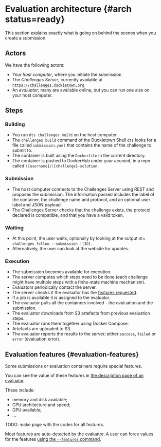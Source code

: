 # Evaluation architecture {#arch status=ready}

This section explains exactly what is going on behind the scenes when you create a submission.


## Actors 

We have the following actors:

* Your *host computer*, where you initiate the submission.
* The *Challenges Server*, currently available at [`https://challenges.duckietown.org`](http://challenges.duckietown.org).
* An *evaluator*; many are available online, but you can run one also on your host computer. 

## Steps

### Building

* You run `dts challenges build` on the host computer.
* The `challenges build` command of the Duckietown Shell `dts` looks for a file called `submission.yaml` that contains the name of the challenge to submit to.
* The container is built using the `Dockerfile` in the current directory.
* The container is pushed to DockerHub under your account, in a repo called `![username]/![challenge]-solution`.

### Submission

* The host computer connects to the Challenges Server using REST and proposes the submission. The information passed includes the label of the container, the challenge name and protocol, and an optional user label and JSON payload.
* The Challenges Server checks that the challenge exists, the protocol declared is compatible, and that you have a valid token.

### Waiting

* At this point, the user waits, optionally by looking at the output `dts challenges follow --submission ![ID]`.
* Alternatively, the user can look at the website for updates.

### Execution

* The submission becomes available for execution.
* The server computes which steps need to be done (each challenge might have multiple steps with 
a finite-state machine mechanism).
* Evaluators periodically contact the server.
* The server checks if the evaluator has the [features requested](#evaluation-features). 
* If a job is available it is assigned to the evaluator.
* The evaluator pulls all the containers involved - the evaluation and the submission.
* The evaluator downloads from S3 artefacts from previous evaluation steps.
* The evaluator runs them together using Docker Compose.
* Artefacts are uploaded to S3.
* The evaluator reports the results to the server; either `success`, `failed` or `error` (evaluation error).  



## Evaluation features {#evaluation-features}

Some submissions or evaluation containers require special features.

You can see the value of these features in [the description page of an evaluator](https://challenges.duckietown.org/v3/humans/evaluators/1).

These include:

* memory and disk available;
* CPU architecture and speed;
* GPU available;
* ...

TODO: make page with the codes for all features.

Most features are auto-detected by the evaluator. A user can force values for the features [using the `--features` command](#evaluator-advanced-features).

